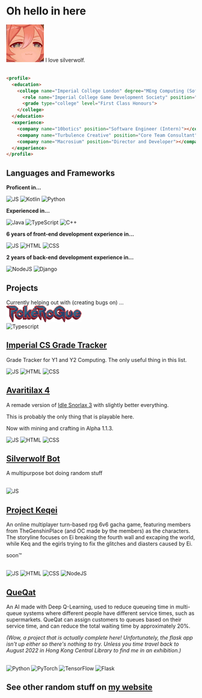 <h1>Oh hello in here</h1>
<img height=100 src="https://github.com/Mewtwo2387/basement/blob/main/yanfeismug.png">
I love silverwolf.

<br>
<br>

```html
<profile>
  <education>
    <college name="Imperial College London" degree="MEng Computing (Software Engineering)" year="2">
      <role name="Imperial College Game Development Society" position="Secretary">
      <grade type="college" level="First Class Honours">
    </college>
  </education>
  <experience>
    <company name="10botics" position="Software Engineer (Intern)"></company>
    <company name="Turbulence Creative" position="Core Team Consultant"></company>
    <company name="Macrosium" position="Director and Developer"></company>
  </experience>
</profile>
```
<h2>Languages and Frameworks</h2>

**Proficent in...**

![JS](https://img.shields.io/badge/JavaScript-323330?style=for-the-badge&logo=javascript&logoColor=F7DF1E)
![Kotlin](https://img.shields.io/badge/Kotlin-B125EA?style=for-the-badge&logo=kotlin&logoColor=white)
![Python](https://img.shields.io/badge/Python-FFD43B?style=for-the-badge&logo=python&logoColor=blue)

**Experienced in...**

![Java](https://img.shields.io/badge/Java-ED8B00?style=for-the-badge&logo=openjdk&logoColor=white)
![TypeScript](https://img.shields.io/badge/TypeScript-007ACC?style=for-the-badge&logo=typescript&logoColor=white)
![C++](https://img.shields.io/badge/C%2B%2B-00599C?style=for-the-badge&logo=c%2B%2B&logoColor=white)

**6 years of front-end development experience in...**

![JS](https://img.shields.io/badge/JavaScript-323330?style=for-the-badge&logo=javascript&logoColor=F7DF1E)
![HTML](https://img.shields.io/badge/HTML5-E34F26?style=for-the-badge&logo=html5&logoColor=white)
![CSS](https://img.shields.io/badge/CSS3-1572B6?style=for-the-badge&logo=css3&logoColor=white)

**2 years of back-end development experience in...**

![NodeJS](https://img.shields.io/badge/Node%20js-339933?style=for-the-badge&logo=nodedotjs&logoColor=white)
![Django](https://img.shields.io/badge/Django-092E20?style=for-the-badge&logo=django&logoColor=green)

<h2>Projects</h2>

Currently helping out with (creating bugs on) ... 
<br>
<img src="https://github.com/pagefaultgames/pokerogue/blob/main/public/images/logo.png" width="200" alt="PokéRogue"><br>
<img src="https://img.shields.io/badge/TypeScript-007ACC?style=for-the-badge&logo=typescript&logoColor=white" alt="Typescript" height="20">

## [Imperial CS Grade Tracker](https://mewtwo2387.github.io/Tracker/)
Grade Tracker for Y1 and Y2 Computing. The only useful thing in this list.
<br>
<div style="display: inline;">
    <img src="https://img.shields.io/badge/JavaScript-323330?style=for-the-badge&logo=javascript&logoColor=F7DF1E" alt="JS" height="20" style="display:inline">
    <img src="https://img.shields.io/badge/HTML5-E34F26?style=for-the-badge&logo=html5&logoColor=white" alt="HTML" height="20" style="display:inline">
    <img src="https://img.shields.io/badge/CSS3-1572B6?style=for-the-badge&logo=css3&logoColor=white" alt="CSS" height="20" style="display:inline">
</div>


## [Avaritilax 4](https://mewtwo2387.github.io/Avaritilax/)
A remade version of [Idle Snorlax 3](https://mewtwo2387.github.io/SC3/) with slightly better everything.

This is probably the only thing that is playable here.

Now with mining and crafting in Alpha 1.1.3.
<br>
<div style="display: inline;">
    <img src="https://img.shields.io/badge/JavaScript-323330?style=for-the-badge&logo=javascript&logoColor=F7DF1E" alt="JS" height="20" style="display:inline">
    <img src="https://img.shields.io/badge/HTML5-E34F26?style=for-the-badge&logo=html5&logoColor=white" alt="HTML" height="20" style="display:inline">
    <img src="https://img.shields.io/badge/CSS3-1572B6?style=for-the-badge&logo=css3&logoColor=white" alt="CSS" height="20" style="display:inline">
</div>

## [Silverwolf Bot](https://github.com/Mewtwo2387/Silverwolf)
A multipurpose bot doing random stuff

<br>
<div style="display: inline;">
    <img src="https://img.shields.io/badge/JavaScript-323330?style=for-the-badge&logo=javascript&logoColor=F7DF1E" alt="JS" height="20" style="display:inline">
</div>

## [Project Keqei](https://mewtwo2387.github.io/Project%20Keqei/)
An online multiplayer turn-based rpg 6v6 gacha game, featuring members from TheGenshinPlace (and OC made by the members) as the characters. The storyline focuses on Ei breaking the fourth wall and excaping the world, while Keq and the egirls trying to fix the glitches and diasters caused by Ei.

soon™

<br>
<div style="display: inline;">
    <img src="https://img.shields.io/badge/JavaScript-323330?style=for-the-badge&logo=javascript&logoColor=F7DF1E" alt="JS" height="20" style="display:inline">
    <img src="https://img.shields.io/badge/HTML5-E34F26?style=for-the-badge&logo=html5&logoColor=white" alt="HTML" height="20" style="display:inline">
    <img src="https://img.shields.io/badge/CSS3-1572B6?style=for-the-badge&logo=css3&logoColor=white" alt="CSS" height="20" style="display:inline">
    <img src="https://img.shields.io/badge/Node%20js-339933?style=for-the-badge&logo=nodedotjs&logoColor=white" alt="NodeJS" height="20" style="display:inline">
</div>

## [QueQat](https://mewtwo2387.github.io/QueQat)
An AI made with Deep Q-Learning, used to reduce queueing time in multi-queue systems where different people have different service times, such as supermarkets. QueQat can assign customers to queues based on their service time, and can reduce the total waiting time by approximately 20%.

*(Wow, a project that is actually complete here! Unfortunately, the flask app isn't up either so there's nothing to try. Unless you time travel back to August 2022 in Hong Kong Central Library to find me in an exhibition.)*

<br>
<div style="display: inline;">
    <img src="https://img.shields.io/badge/Python-FFD43B?style=for-the-badge&logo=python&logoColor=blue" alt="Python" height="20">
    <img src="https://img.shields.io/badge/PyTorch-EE4C2C?style=for-the-badge&logo=pytorch&logoColor=white" alt="PyTorch" height="20">
    <img src="https://img.shields.io/badge/TensorFlow-FF6F00?style=for-the-badge&logo=tensorflow&logoColor=white" alt="TensorFlow" height="20">
    <img src="https://img.shields.io/badge/Flask-000000?style=for-the-badge&logo=flask&logoColor=white" alt="Flask" height="20">
</div>

## See other random stuff on [my website](https://mewtwo2387.github.io)

